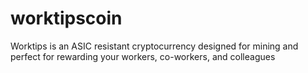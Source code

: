 # worktipscoin
Worktips is an ASIC resistant cryptocurrency designed for mining and perfect for rewarding your workers, co-workers, and colleagues
